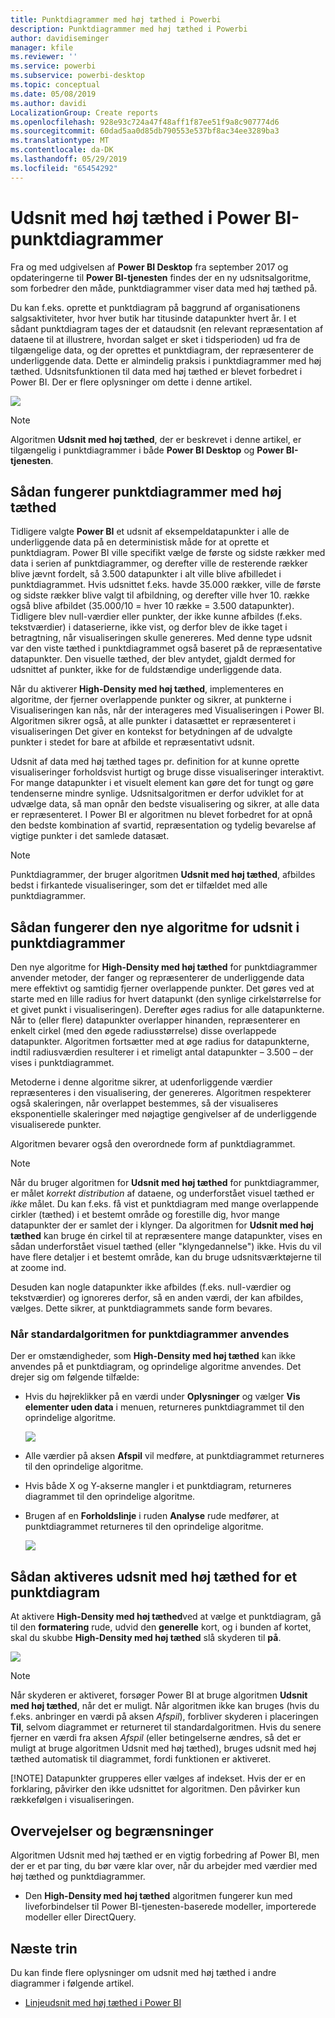 ```yaml
---
title: Punktdiagrammer med høj tæthed i Powerbi
description: Punktdiagrammer med høj tæthed i Powerbi
author: davidiseminger
manager: kfile
ms.reviewer: ''
ms.service: powerbi
ms.subservice: powerbi-desktop
ms.topic: conceptual
ms.date: 05/08/2019
ms.author: davidi
LocalizationGroup: Create reports
ms.openlocfilehash: 928e93c724a47f48aff1f87ee51f9a8c907774d6
ms.sourcegitcommit: 60dad5aa0d85db790553e537bf8ac34ee3289ba3
ms.translationtype: MT
ms.contentlocale: da-DK
ms.lasthandoff: 05/29/2019
ms.locfileid: "65454292"
---
```

# <a name="high-density-sampling-in-power-bi-scatter-charts"></a>Udsnit med høj tæthed i Power BI-punktdiagrammer
Fra og med udgivelsen af **Power BI Desktop** fra september 2017 og opdateringerne til **Power BI-tjenesten** findes der en ny udsnitsalgoritme, som forbedrer den måde, punktdiagrammer viser data med høj tæthed på.

Du kan f.eks. oprette et punktdiagram på baggrund af organisationens salgsaktiviteter, hvor hver butik har titusinde datapunkter hvert år. I et sådant punktdiagram tages der et dataudsnit (en relevant repræsentation af dataene til at illustrere, hvordan salget er sket i tidsperioden) ud fra de tilgængelige data, og der oprettes et punktdiagram, der repræsenterer de underliggende data. Dette er almindelig praksis i punktdiagrammer med høj tæthed. Udsnitsfunktionen til data med høj tæthed er blevet forbedret i Power BI. Der er flere oplysninger om dette i denne artikel.

![](media/desktop-high-density-scatter-charts/high-density-scatter-charts_01.png)

> [!NOTE]
> Algoritmen **Udsnit med høj tæthed**, der er beskrevet i denne artikel, er tilgængelig i punktdiagrammer i både **Power BI Desktop** og **Power BI-tjenesten**.
> 
> 

## <a name="how-high-density-scatter-charts-work"></a>Sådan fungerer punktdiagrammer med høj tæthed
Tidligere valgte **Power BI** et udsnit af eksempeldatapunkter i alle de underliggende data på en deterministisk måde for at oprette et punktdiagram. Power BI ville specifikt vælge de første og sidste rækker med data i serien af punktdiagrammer, og derefter ville de resterende rækker blive jævnt fordelt, så 3.500 datapunkter i alt ville blive afbilledet i punktdiagrammet. Hvis udsnittet f.eks. havde 35.000 rækker, ville de første og sidste rækker blive valgt til afbildning, og derefter ville hver 10. række også blive afbildet (35.000/10 = hver 10 række = 3.500 datapunkter). Tidligere blev null-værdier eller punkter, der ikke kunne afbildes (f.eks. tekstværdier) i dataserierne, ikke vist, og derfor blev de ikke taget i betragtning, når visualiseringen skulle genereres. Med denne type udsnit var den viste tæthed i punktdiagrammet også baseret på de repræsentative datapunkter. Den visuelle tæthed, der blev antydet, gjaldt dermed for udsnittet af punkter, ikke for de fuldstændige underliggende data.

Når du aktiverer **High-Density med høj tæthed**, implementeres en algoritme, der fjerner overlappende punkter og sikrer, at punkterne i Visualiseringen kan nås, når der interageres med Visualiseringen i Power BI. Algoritmen sikrer også, at alle punkter i datasættet er repræsenteret i visualiseringen Det giver en kontekst for betydningen af de udvalgte punkter i stedet for bare at afbilde et repræsentativt udsnit.

Udsnit af data med høj tæthed tages pr. definition for at kunne oprette visualiseringer forholdsvist hurtigt og bruge disse visualiseringer interaktivt. For mange datapunkter i et visuelt element kan gøre det for tungt og gøre tendenserne mindre synlige. Udsnitsalgoritmen er derfor udviklet for at udvælge data, så man opnår den bedste visualisering og sikrer, at alle data er repræsenteret. I Power BI er algoritmen nu blevet forbedret for at opnå den bedste kombination af svartid, repræsentation og tydelig bevarelse af vigtige punkter i det samlede datasæt.

> [!NOTE]
> Punktdiagrammer, der bruger algoritmen **Udsnit med høj tæthed**, afbildes bedst i firkantede visualiseringer, som det er tilfældet med alle punktdiagrammer.
> 
> 

## <a name="how-the-new-scatter-chart-sampling-algorithm-works"></a>Sådan fungerer den nye algoritme for udsnit i punktdiagrammer
Den nye algoritme for **High-Density med høj tæthed** for punktdiagrammer anvender metoder, der fanger og repræsenterer de underliggende data mere effektivt og samtidig fjerner overlappende punkter. Det gøres ved at starte med en lille radius for hvert datapunkt (den synlige cirkelstørrelse for et givet punkt i visualiseringen). Derefter øges radius for alle datapunkterne. Når to (eller flere) datapunkter overlapper hinanden, repræsenterer en enkelt cirkel (med den øgede radiusstørrelse) disse overlappede datapunkter. Algoritmen fortsætter med at øge radius for datapunkterne, indtil radiusværdien resulterer i et rimeligt antal datapunkter – 3.500 – der vises i punktdiagrammet.

Metoderne i denne algoritme sikrer, at udenforliggende værdier repræsenteres i den visualisering, der genereres. Algoritmen respekterer også skaleringen, når overlappet bestemmes, så der visualiseres eksponentielle skaleringer med nøjagtige gengivelser af de underliggende visualiserede punkter.

Algoritmen bevarer også den overordnede form af punktdiagrammet.

> [!NOTE]
> Når du bruger algoritmen for **Udsnit med høj tæthed** for punktdiagrammer, er målet *korrekt distribution* af dataene, og underforstået visuel tæthed er *ikke* målet. Du kan f.eks. få vist et punktdiagram med mange overlappende cirkler (tæthed) i et bestemt område og forestille dig, hvor mange datapunkter der er samlet der i klynger. Da algoritmen for **Udsnit med høj tæthed** kan bruge én cirkel til at repræsentere mange datapunkter, vises en sådan underforstået visuel tæthed (eller "klyngedannelse") ikke. Hvis du vil have flere detaljer i et bestemt område, kan du bruge udsnitsværktøjerne til at zoome ind.
> 
> 

Desuden kan nogle datapunkter ikke afbildes (f.eks. null-værdier og tekstværdier) og ignoreres derfor, så en anden værdi, der kan afbildes, vælges. Dette sikrer, at punktdiagrammets sande form bevares.

### <a name="when-the-standard-algorithm-for-scatter-charts-is-used"></a>Når standardalgoritmen for punktdiagrammer anvendes
Der er omstændigheder, som **High-Density med høj tæthed** kan ikke anvendes på et punktdiagram, og oprindelige algoritme anvendes. Det drejer sig om følgende tilfælde:

* Hvis du højreklikker på en værdi under **Oplysninger** og vælger **Vis elementer uden data** i menuen, returneres punktdiagrammet til den oprindelige algoritme.
  
  ![](media/desktop-high-density-scatter-charts/high-density-scatter-charts_02.png)
* Alle værdier på aksen **Afspil** vil medføre, at punktdiagrammet returneres til den oprindelige algoritme.
* Hvis både X og Y-akserne mangler i et punktdiagram, returneres diagrammet til den oprindelige algoritme.
* Brugen af en **Forholdslinje** i ruden **Analyse** rude medfører, at punktdiagrammet returneres til den oprindelige algoritme.
  
  ![](media/desktop-high-density-scatter-charts/high-density-scatter-charts_03.png)

## <a name="how-to-turn-on-high-density-sampling-for-a-scatter-chart"></a>Sådan aktiveres udsnit med høj tæthed for et punktdiagram
At aktivere **High-Density med høj tæthed**ved at vælge et punktdiagram, gå til den **formatering** rude, udvid den **generelle** kort, og i bunden af kortet, skal du skubbe **High-Density med høj tæthed** slå skyderen til **på**.

![](media/desktop-high-density-scatter-charts/high-density-scatter-charts_04.png)

> [!NOTE]
> Når skyderen er aktiveret, forsøger Power BI at bruge algoritmen **Udsnit med høj tæthed**, når det er muligt. Når algoritmen ikke kan bruges (hvis du f.eks. anbringer en værdi på aksen *Afspil*), forbliver skyderen i placeringen **Til**, selvom diagrammet er returneret til standardalgoritmen. Hvis du senere fjerner en værdi fra aksen *Afspil* (eller betingelserne ændres, så det er muligt at bruge algoritmen Udsnit med høj tæthed), bruges udsnit med høj tæthed automatisk til diagrammet, fordi funktionen er aktiveret.
> 
> [!NOTE]
> Datapunkter grupperes eller vælges af indekset. Hvis der er en forklaring, påvirker den ikke udsnittet for algoritmen. Den påvirker kun rækkefølgen i visualiseringen.
> 
> 

## <a name="considerations-and-limitations"></a>Overvejelser og begrænsninger
Algoritmen Udsnit med høj tæthed er en vigtig forbedring af Power BI, men der er et par ting, du bør være klar over, når du arbejder med værdier med høj tæthed og punktdiagrammer.

* Den **High-Density med høj tæthed** algoritmen fungerer kun med liveforbindelser til Power BI-tjenesten-baserede modeller, importerede modeller eller DirectQuery.

## <a name="next-steps"></a>Næste trin
Du kan finde flere oplysninger om udsnit med høj tæthed i andre diagrammer i følgende artikel.

* [Linjeudsnit med høj tæthed i Power BI](desktop-high-density-sampling.md)

